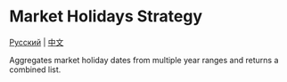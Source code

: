 # Market Holidays Strategy
[Русский](README_ru.md) | [中文](README_cn.md)

Aggregates market holiday dates from multiple year ranges and returns a combined list.
